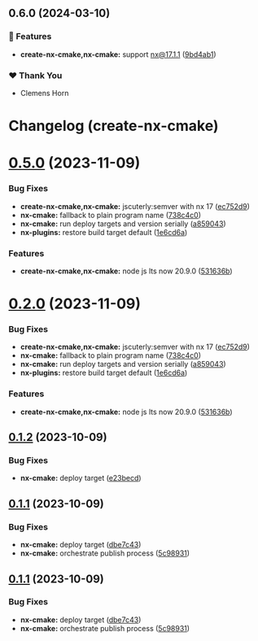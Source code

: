 ## 0.6.0 (2024-03-10)


### 🚀 Features

- **create-nx-cmake,nx-cmake:** support nx@17.1.1 ([9bd4ab1](https://github.com/clemenscodes/nx-plugins/commit/9bd4ab1))


### ❤️  Thank You

- Clemens Horn

# Changelog (create-nx-cmake)

# [0.5.0](https://github.com/clemenscodes/nx-plugins/compare/create-nx-cmake-0.1.2...create-nx-cmake-0.2.0) (2023-11-09)

### Bug Fixes

* **create-nx-cmake,nx-cmake:** jscuterly:semver with nx 17 ([ec752d9](https://github.com/clemenscodes/nx-plugins/commit/ec752d9cb410e5f3f4dc94f3da5cef54a1d0e101))
* **nx-cmake:** fallback to plain program name ([738c4c0](https://github.com/clemenscodes/nx-plugins/commit/738c4c020c0d8dd87a0c20d2b088d7d5a3a43711))
* **nx-cmake:** run deploy targets and version serially ([a859043](https://github.com/clemenscodes/nx-plugins/commit/a85904327b9deec37d5142905f219a1968d43ed2))
* **nx-plugins:** restore build target default ([1e6cd6a](https://github.com/clemenscodes/nx-plugins/commit/1e6cd6a0e4e2ef5d510d6f6c6b4fe5624f1e3f0d))


### Features

* **create-nx-cmake,nx-cmake:** node js lts now 20.9.0 ([531636b](https://github.com/clemenscodes/nx-plugins/commit/531636b055796ad96a3a8f47b777a3dd4c9a7e30))



# [0.2.0](https://github.com/clemenscodes/nx-plugins/compare/create-nx-cmake-0.1.2...create-nx-cmake-0.2.0) (2023-11-09)


### Bug Fixes

* **create-nx-cmake,nx-cmake:** jscuterly:semver with nx 17 ([ec752d9](https://github.com/clemenscodes/nx-plugins/commit/ec752d9cb410e5f3f4dc94f3da5cef54a1d0e101))
* **nx-cmake:** fallback to plain program name ([738c4c0](https://github.com/clemenscodes/nx-plugins/commit/738c4c020c0d8dd87a0c20d2b088d7d5a3a43711))
* **nx-cmake:** run deploy targets and version serially ([a859043](https://github.com/clemenscodes/nx-plugins/commit/a85904327b9deec37d5142905f219a1968d43ed2))
* **nx-plugins:** restore build target default ([1e6cd6a](https://github.com/clemenscodes/nx-plugins/commit/1e6cd6a0e4e2ef5d510d6f6c6b4fe5624f1e3f0d))


### Features

* **create-nx-cmake,nx-cmake:** node js lts now 20.9.0 ([531636b](https://github.com/clemenscodes/nx-plugins/commit/531636b055796ad96a3a8f47b777a3dd4c9a7e30))



## [0.1.2](https://github.com/clemenscodes/nx-plugins/compare/create-nx-cmake-0.1.1...create-nx-cmake-0.1.2) (2023-10-09)


### Bug Fixes

* **nx-cmake:** deploy target ([e23becd](https://github.com/clemenscodes/nx-plugins/commit/e23becd996c44087e9f6fdaf344eed09781f45b3))

## [0.1.1](https://github.com/clemenscodes/nx-plugins/compare/create-nx-cmake-0.1.0...create-nx-cmake-0.1.1) (2023-10-09)


### Bug Fixes

* **nx-cmake:** deploy target ([dbe7c43](https://github.com/clemenscodes/nx-plugins/commit/dbe7c437131d35916d1636885d6cfc24bce560f5))
* **nx-cmake:** orchestrate publish process ([5c98931](https://github.com/clemenscodes/nx-plugins/commit/5c9893134ce151352a5c33b5f97121c54f8e14a7))

## [0.1.1](https://github.com/clemenscodes/nx-plugins/compare/create-nx-cmake-0.1.0...create-nx-cmake-0.1.1) (2023-10-09)


### Bug Fixes

* **nx-cmake:** deploy target ([dbe7c43](https://github.com/clemenscodes/nx-plugins/commit/dbe7c437131d35916d1636885d6cfc24bce560f5))
* **nx-cmake:** orchestrate publish process ([5c98931](https://github.com/clemenscodes/nx-plugins/commit/5c9893134ce151352a5c33b5f97121c54f8e14a7))
